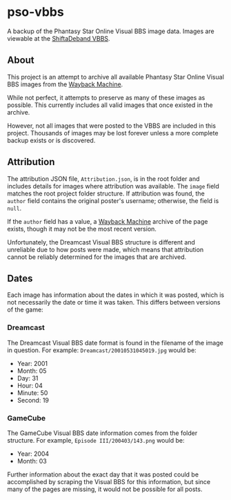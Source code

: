 # pso-vbbs

A backup of the Phantasy Star Online Visual BBS image data. Images are viewable at the [ShiftaDeband VBBS](https://shiftadeband.com/vbbs/).

## About

This project is an attempt to archive all available Phantasy Star Online Visual BBS images from the [Wayback Machine](https://web.archive.org/).

While not perfect, it attempts to preserve as many of these images as possible. This currently includes all valid images that once existed in the archive.

However, not all images that were posted to the VBBS are included in this project. Thousands of images may be lost forever unless a more complete backup exists or is discovered.

## Attribution

The attribution JSON file, `Attribution.json`, is in the root folder and includes details for images where attribution was available. The `image` field matches the root project folder structure. If attribution was found, the `author` field contains the original poster's username; otherwise, the field is `null`.

If the `author` field has a value, a [Wayback Machine](https://web.archive.org/) archive of the page exists, though it may not be the most recent version.

Unfortunately, the Dreamcast Visual BBS structure is different and unreliable due to how posts were made, which means that attribution cannot be reliably determined for the images that are archived.

## Dates

Each image has information about the dates in which it was posted, which is not necessarily the date or time it was taken. This differs between versions of the game:

### Dreamcast

The Dreamcast Visual BBS date format is found in the filename of the image in question. For example: `Dreamcast/20010531045019.jpg` would be:

- Year: 2001
- Month: 05
- Day: 31
- Hour: 04
- Minute: 50
- Second: 19

### GameCube

The GameCube Visual BBS date information comes from the folder structure. For example, `Episode III/200403/143.png` would be:

- Year: 2004
- Month: 03

Further information about the exact day that it was posted could be accomplished by scraping the Visual BBS for this information, but since many of the pages are missing, it would not be possible for all posts.
